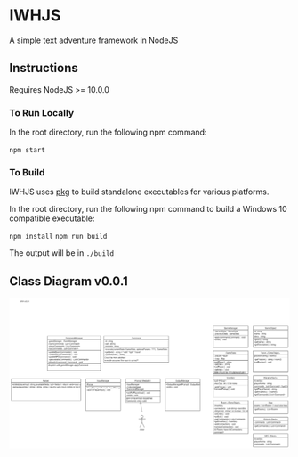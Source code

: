 # IWHJS
A simple text adventure framework in NodeJS

## Instructions

Requires NodeJS >= 10.0.0

### To Run Locally

In the root directory, run the following npm command:

`npm start`

### To Build

IWHJS uses [pkg](https://github.com/vercel/pkg) to build standalone executables for various platforms.

In the root directory, run the following npm command to build a Windows 10 compatible executable:

`npm install`
`npm run build`

The output will be in `./build`

## Class Diagram v0.0.1
![UML Diagram](./docs/v0.0.1.png)
